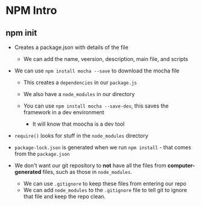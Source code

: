# NPM Intro

## npm init

* Creates a package.json  with details of the file
  * We can add the name, veersion, description, main file, and scripts

* We can use `npm install mocha --save` to download the mocha file
  * This creates a `dependencies` in our `package.js`
  * We also have a `node_modules` in our directory

  * You can use `npm install mocha --save-dev`, this saves the framework in a dev environment
    * It will know that moocha is a dev tool

* `require()` looks for stuff in the `node_modules` directory

* `package-lock.json` is generated when we run `npm install` - that comes from the `package.json`

* We don't want our git repository to **not** have all the files from **computer-generated** files, such as those in `node_modules`.
  * We can use `.gitignore` to keep these files from entering our repo
  * We can add `node_modules` to the `.gitignore` file to tell git to ignore that file and keep the repo clean.
